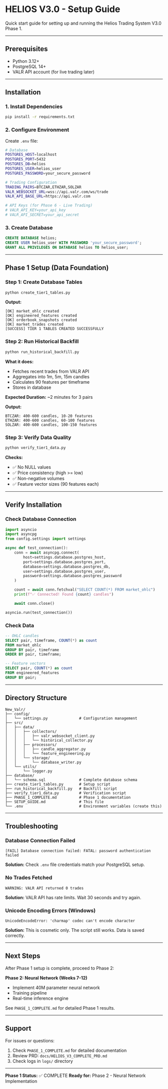 # HELIOS V3.0 - Setup Guide

Quick start guide for setting up and running the Helios Trading System V3.0 Phase 1.

---

## Prerequisites

- Python 3.12+
- PostgreSQL 14+
- VALR API account (for live trading later)

---

## Installation

### 1. Install Dependencies

```bash
pip install -r requirements.txt
```

### 2. Configure Environment

Create `.env` file:

```bash
# Database
POSTGRES_HOST=localhost
POSTGRES_PORT=5432
POSTGRES_DB=helios
POSTGRES_USER=helios_user
POSTGRES_PASSWORD=your_secure_password

# Trading Configuration
TRADING_PAIRS=BTCZAR,ETHZAR,SOLZAR
VALR_WEBSOCKET_URL=wss://api.valr.com/ws/trade
VALR_API_BASE_URL=https://api.valr.com

# API Keys (for Phase 6 - Live Trading)
# VALR_API_KEY=your_api_key
# VALR_API_SECRET=your_api_secret
```

### 3. Create Database

```sql
CREATE DATABASE helios;
CREATE USER helios_user WITH PASSWORD 'your_secure_password';
GRANT ALL PRIVILEGES ON DATABASE helios TO helios_user;
```

---

## Phase 1 Setup (Data Foundation)

### Step 1: Create Database Tables

```bash
python create_tier1_tables.py
```

**Output:**
```
[OK] market_ohlc created
[OK] engineered_features created
[OK] orderbook_snapshots created
[OK] market_trades created
[SUCCESS] TIER 1 TABLES CREATED SUCCESSFULLY
```

### Step 2: Run Historical Backfill

```bash
python run_historical_backfill.py
```

**What it does:**
- Fetches recent trades from VALR API
- Aggregates into 1m, 5m, 15m candles
- Calculates 90 features per timeframe
- Stores in database

**Expected Duration:** ~2 minutes for 3 pairs

**Output:**
```
BTCZAR: 400-600 candles, 10-20 features
ETHZAR: 400-600 candles, 60-100 features
SOLZAR: 400-600 candles, 100-150 features
```

### Step 3: Verify Data Quality

```bash
python verify_tier1_data.py
```

**Checks:**
- ✅ No NULL values
- ✅ Price consistency (high >= low)
- ✅ Non-negative volumes
- ✅ Feature vector sizes (90 features each)

---

## Verify Installation

### Check Database Connection

```python
import asyncio
import asyncpg
from config.settings import settings

async def test_connection():
    conn = await asyncpg.connect(
        host=settings.database.postgres_host,
        port=settings.database.postgres_port,
        database=settings.database.postgres_db,
        user=settings.database.postgres_user,
        password=settings.database.postgres_password
    )

    count = await conn.fetchval("SELECT COUNT(*) FROM market_ohlc")
    print(f"✅ Connected! Found {count} candles")

    await conn.close()

asyncio.run(test_connection())
```

### Check Data

```sql
-- OHLC candles
SELECT pair, timeframe, COUNT(*) as count
FROM market_ohlc
GROUP BY pair, timeframe
ORDER BY pair, timeframe;

-- Feature vectors
SELECT pair, COUNT(*) as count
FROM engineered_features
GROUP BY pair;
```

---

## Directory Structure

```
New_Valr/
├── config/
│   └── settings.py              # Configuration management
├── src/
│   ├── data/
│   │   ├── collectors/
│   │   │   ├── valr_websocket_client.py
│   │   │   └── historical_collector.py
│   │   ├── processors/
│   │   │   ├── candle_aggregator.py
│   │   │   └── feature_engineering.py
│   │   └── storage/
│   │       └── database_writer.py
│   └── utils/
│       └── logger.py
├── database/
│   └── schema.sql               # Complete database schema
├── create_tier1_tables.py       # Setup script
├── run_historical_backfill.py   # Backfill script
├── verify_tier1_data.py         # Verification script
├── PHASE_1_COMPLETE.md          # Phase 1 documentation
├── SETUP_GUIDE.md               # This file
└── .env                         # Environment variables (create this)
```

---

## Troubleshooting

### Database Connection Failed

```
[FAIL] Database connection failed: FATAL: password authentication failed
```

**Solution:** Check `.env` file credentials match your PostgreSQL setup.

### No Trades Fetched

```
WARNING: VALR API returned 0 trades
```

**Solution:** VALR API has rate limits. Wait 30 seconds and try again.

### Unicode Encoding Errors (Windows)

```
UnicodeEncodeError: 'charmap' codec can't encode character
```

**Solution:** This is cosmetic only. The script still works. Data is saved correctly.

---

## Next Steps

After Phase 1 setup is complete, proceed to Phase 2:

**Phase 2: Neural Network (Weeks 7-12)**
- Implement 40M parameter neural network
- Training pipeline
- Real-time inference engine

See `PHASE_1_COMPLETE.md` for detailed Phase 1 results.

---

## Support

For issues or questions:
1. Check `PHASE_1_COMPLETE.md` for detailed documentation
2. Review PRD: `docs/HELIOS_V3_COMPLETE_PRD.md`
3. Check logs in `logs/` directory

---

**Phase 1 Status:** ✅ COMPLETE
**Ready for:** Phase 2 - Neural Network Implementation
